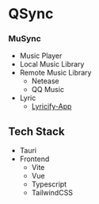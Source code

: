 # QSync

### MuSync

- Music Player
- Local Music Library
- Remote Music Library
   - Netease
   - QQ Music
- Lyric
   - [Lyricify-App](https://github.com/WXRIW/Lyricify-App)

## Tech Stack

- Tauri
- Frontend
   - Vite
   - Vue
   - Typescript
   - TailwindCSS
